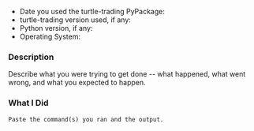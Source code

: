 * Date you used the turtle-trading PyPackage:
* turtle-trading version used, if any:
* Python version, if any:
* Operating System:

### Description

Describe what you were trying to get done -- what happened, what went wrong, and what you expected to happen.

### What I Did

```
Paste the command(s) you ran and the output.
```